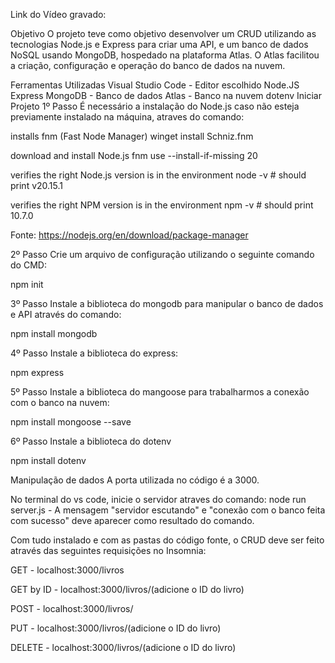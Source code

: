 
Link do Vídeo gravado: 


Objetivo
O projeto teve como objetivo desenvolver um CRUD utilizando as tecnologias Node.js e Express para criar uma API, e um banco de dados NoSQL usando MongoDB, hospedado na plataforma Atlas. O Atlas facilitou a criação, configuração e operação do banco de dados na nuvem.

Ferramentas Utilizadas
Visual Studio Code - Editor escolhido
Node.JS
Express
MongoDB - Banco de dados
Atlas - Banco na nuvem
dotenv
Iniciar Projeto
1º Passo
É necessário a instalação do Node.js caso não esteja previamente instalado na máquina, atraves do comando:

installs fnm (Fast Node Manager) winget install Schniz.fnm

download and install Node.js fnm use --install-if-missing 20

verifies the right Node.js version is in the environment node -v # should print v20.15.1

verifies the right NPM version is in the environment npm -v # should print 10.7.0

Fonte: https://nodejs.org/en/download/package-manager

2º Passo
Crie um arquivo de configuração utilizando o seguinte comando do CMD:

npm init

3º Passo
Instale a biblioteca do mongodb para manipular o banco de dados e API através do comando:

npm install mongodb

4º Passo
Instale a biblioteca do express:

npm express

5º Passo
Instale a biblioteca do mangoose para trabalharmos a conexão com o banco na nuvem:

npm install mongoose --save

6º Passo
Instale a biblioteca do dotenv

npm install dotenv

Manipulação de dados
A porta utilizada no código é a 3000.

No terminal do vs code, inicie o servidor atraves do comando: node run server.js - A mensagem "servidor escutando" e "conexão com o banco feita com sucesso" deve aparecer como resultado do comando.

Com tudo instalado e com as pastas do código fonte, o CRUD deve ser feito através das seguintes requisições no Insomnia:

GET - localhost:3000/livros

GET by ID - localhost:3000/livros/(adicione o ID do livro)

POST - localhost:3000/livros/

PUT - localhost:3000/livros/(adicione o ID do livro)

DELETE - localhost:3000/livros/(adicione o ID do livro)

